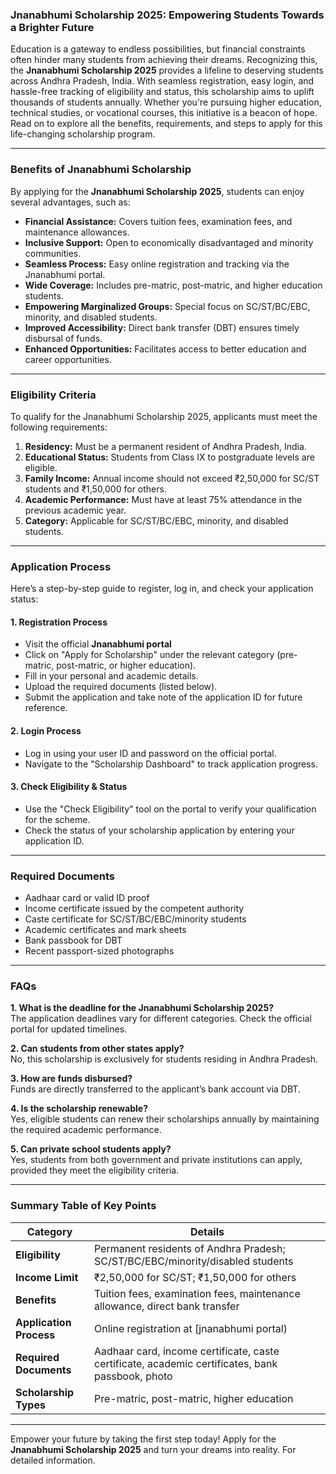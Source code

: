 ### Jnanabhumi Scholarship 2025: Empowering Students Towards a Brighter Future  

Education is a gateway to endless possibilities, but financial constraints often hinder many students from achieving their dreams. Recognizing this, the **Jnanabhumi Scholarship 2025** provides a lifeline to deserving students across Andhra Pradesh, India. With seamless registration, easy login, and hassle-free tracking of eligibility and status, this scholarship aims to uplift thousands of students annually. Whether you're pursuing higher education, technical studies, or vocational courses, this initiative is a beacon of hope. Read on to explore all the benefits, requirements, and steps to apply for this life-changing scholarship program.

---

### Benefits of Jnanabhumi Scholarship  

By applying for the **Jnanabhumi Scholarship 2025**, students can enjoy several advantages, such as:  

- **Financial Assistance:** Covers tuition fees, examination fees, and maintenance allowances.  
- **Inclusive Support:** Open to economically disadvantaged and minority communities.  
- **Seamless Process:** Easy online registration and tracking via the Jnanabhumi portal.  
- **Wide Coverage:** Includes pre-matric, post-matric, and higher education students.  
- **Empowering Marginalized Groups:** Special focus on SC/ST/BC/EBC, minority, and disabled students.  
- **Improved Accessibility:** Direct bank transfer (DBT) ensures timely disbursal of funds.  
- **Enhanced Opportunities:** Facilitates access to better education and career opportunities.  

---

### Eligibility Criteria  

To qualify for the Jnanabhumi Scholarship 2025, applicants must meet the following requirements:  

1. **Residency:** Must be a permanent resident of Andhra Pradesh, India.  
2. **Educational Status:** Students from Class IX to postgraduate levels are eligible.  
3. **Family Income:** Annual income should not exceed ₹2,50,000 for SC/ST students and ₹1,50,000 for others.  
4. **Academic Performance:** Must have at least 75% attendance in the previous academic year.  
5. **Category:** Applicable for SC/ST/BC/EBC, minority, and disabled students.  

---

### Application Process  

Here’s a step-by-step guide to register, log in, and check your application status:  

#### 1. Registration Process  
- Visit the official **Jnanabhumi portal**
- Click on "Apply for Scholarship" under the relevant category (pre-matric, post-matric, or higher education).  
- Fill in your personal and academic details.  
- Upload the required documents (listed below).  
- Submit the application and take note of the application ID for future reference.  

#### 2. Login Process  
- Log in using your user ID and password on the official portal.  
- Navigate to the "Scholarship Dashboard" to track application progress.  

#### 3. Check Eligibility & Status  
- Use the "Check Eligibility" tool on the portal to verify your qualification for the scheme.  
- Check the status of your scholarship application by entering your application ID.  

---

### Required Documents  

- Aadhaar card or valid ID proof  
- Income certificate issued by the competent authority  
- Caste certificate for SC/ST/BC/EBC/minority students  
- Academic certificates and mark sheets  
- Bank passbook for DBT  
- Recent passport-sized photographs  

---

### FAQs  

**1. What is the deadline for the Jnanabhumi Scholarship 2025?**  
The application deadlines vary for different categories. Check the official portal for updated timelines.  

**2. Can students from other states apply?**  
No, this scholarship is exclusively for students residing in Andhra Pradesh.  

**3. How are funds disbursed?**  
Funds are directly transferred to the applicant’s bank account via DBT.  

**4. Is the scholarship renewable?**  
Yes, eligible students can renew their scholarships annually by maintaining the required academic performance.  

**5. Can private school students apply?**  
Yes, students from both government and private institutions can apply, provided they meet the eligibility criteria.  

---

### Summary Table of Key Points  

| **Category**            | **Details**                                                                                     |  
|--------------------------|-------------------------------------------------------------------------------------------------|  
| **Eligibility**          | Permanent residents of Andhra Pradesh; SC/ST/BC/EBC/minority/disabled students                 |  
| **Income Limit**         | ₹2,50,000 for SC/ST; ₹1,50,000 for others                                                      |  
| **Benefits**             | Tuition fees, examination fees, maintenance allowance, direct bank transfer                    |  
| **Application Process**  | Online registration at [jnanabhumi portal)                    |  
| **Required Documents**   | Aadhaar card, income certificate, caste certificate, academic certificates, bank passbook, photo |  
| **Scholarship Types**    | Pre-matric, post-matric, higher education                                                      |  

---

Empower your future by taking the first step today! Apply for the **Jnanabhumi Scholarship 2025** and turn your dreams into reality. For detailed information.
